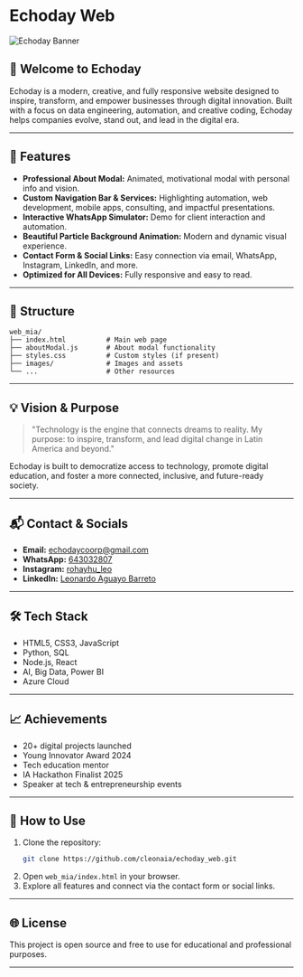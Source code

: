# Echoday Web

![Echoday Banner](https://em-content.zobj.net/source/microsoft-teams/363/man-technologist_1f468-200d-1f4bb.png)

## 🚀 Welcome to Echoday

Echoday is a modern, creative, and fully responsive website designed to inspire, transform, and empower businesses through digital innovation. Built with a focus on data engineering, automation, and creative coding, Echoday helps companies evolve, stand out, and lead in the digital era.

---

## 🌟 Features

- **Professional About Modal:** Animated, motivational modal with personal info and vision.
- **Custom Navigation Bar & Services:** Highlighting automation, web development, mobile apps, consulting, and impactful presentations.
- **Interactive WhatsApp Simulator:** Demo for client interaction and automation.
- **Beautiful Particle Background Animation:** Modern and dynamic visual experience.
- **Contact Form & Social Links:** Easy connection via email, WhatsApp, Instagram, LinkedIn, and more.
- **Optimized for All Devices:** Fully responsive and easy to read.

---

## 📂 Structure

```
web_mia/
├── index.html          # Main web page
├── aboutModal.js       # About modal functionality
├── styles.css          # Custom styles (if present)
├── images/             # Images and assets
└── ...                 # Other resources
```

---

## 💡 Vision & Purpose

> "Technology is the engine that connects dreams to reality. My purpose: to inspire, transform, and lead digital change in Latin America and beyond."

Echoday is built to democratize access to technology, promote digital education, and foster a more connected, inclusive, and future-ready society.

---

## 📬 Contact & Socials

- **Email:** [echodaycoorp@gmail.com](mailto:echodaycoorp@gmail.com)
- **WhatsApp:** [643032807](https://wa.me/34643032807)
- **Instagram:** [rohayhu_leo](https://instagram.com/rohayhu_leo)
- **LinkedIn:** [Leonardo Aguayo Barreto](https://www.linkedin.com/in/leonardo-aguayo-barreto-775b1a374/)

---

## 🛠️ Tech Stack

- HTML5, CSS3, JavaScript
- Python, SQL
- Node.js, React
- AI, Big Data, Power BI
- Azure Cloud

---

## 📈 Achievements

- 20+ digital projects launched
- Young Innovator Award 2024
- Tech education mentor
- IA Hackathon Finalist 2025
- Speaker at tech & entrepreneurship events

---

## 📝 How to Use

1. Clone the repository:
   ```bash
   git clone https://github.com/cleonaia/echoday_web.git
   ```
2. Open `web_mia/index.html` in your browser.
3. Explore all features and connect via the contact form or social links.

---

## 🌐 License

This project is open source and free to use for educational and professional purposes.

---



